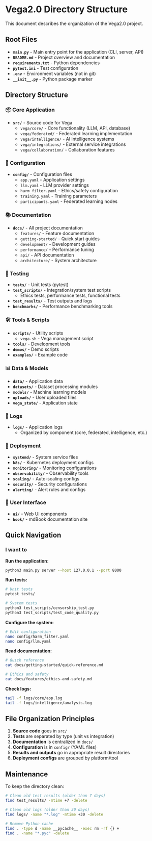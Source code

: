 # Vega2.0 Directory Structure

This document describes the organization of the Vega2.0 project.

## Root Files

- **`main.py`** - Main entry point for the application (CLI, server, API)
- **`README.md`** - Project overview and documentation
- **`requirements.txt`** - Python dependencies
- **`pytest.ini`** - Test configuration
- **`.env`** - Environment variables (not in git)
- **`__init__.py`** - Python package marker

## Directory Structure

### 📦 Core Application

- **`src/`** - Source code for Vega
  - `vega/core/` - Core functionality (LLM, API, database)
  - `vega/federated/` - Federated learning implementation
  - `vega/intelligence/` - AI intelligence systems
  - `vega/integrations/` - External service integrations
  - `vega/collaboration/` - Collaboration features

### 🔧 Configuration

- **`config/`** - Configuration files
  - `app.yaml` - Application settings
  - `llm.yaml` - LLM provider settings
  - `harm_filter.yaml` - Ethics/safety configuration
  - `training.yaml` - Training parameters
  - `participants.yaml` - Federated learning nodes

### 📚 Documentation

- **`docs/`** - All project documentation
  - `features/` - Feature documentation
  - `getting-started/` - Quick start guides
  - `development/` - Development guides
  - `performance/` - Performance tuning
  - `api/` - API documentation
  - `architecture/` - System architecture

### 🧪 Testing

- **`tests/`** - Unit tests (pytest)
- **`test_scripts/`** - Integration/system test scripts
  - Ethics tests, performance tests, functional tests
- **`test_results/`** - Test outputs and logs
- **`benchmarks/`** - Performance benchmarking tools

### 🛠️ Tools & Scripts

- **`scripts/`** - Utility scripts
  - `vega.sh` - Vega management script
- **`tools/`** - Development tools
- **`demos/`** - Demo scripts
- **`examples/`** - Example code

### 📊 Data & Models

- **`data/`** - Application data
- **`datasets/`** - Dataset processing modules
- **`models/`** - Machine learning models
- **`uploads/`** - User uploaded files
- **`vega_state/`** - Application state

### 📝 Logs

- **`logs/`** - Application logs
  - Organized by component (core, federated, intelligence, etc.)

### 🚀 Deployment

- **`systemd/`** - System service files
- **`k8s/`** - Kubernetes deployment configs
- **`monitoring/`** - Monitoring configurations
- **`observability/`** - Observability tools
- **`scaling/`** - Auto-scaling configs
- **`security/`** - Security configurations
- **`alerting/`** - Alert rules and configs

### 🎨 User Interface

- **`ui/`** - Web UI components
- **`book/`** - mdBook documentation site

## Quick Navigation

### I want to

**Run the application:**

```bash
python3 main.py server --host 127.0.0.1 --port 8000
```

**Run tests:**

```bash
# Unit tests
pytest tests/

# System tests
python3 test_scripts/censorship_test.py
python3 test_scripts/test_code_quality.py
```

**Configure the system:**

```bash
# Edit configuration
nano config/harm_filter.yaml
nano config/llm.yaml
```

**Read documentation:**

```bash
# Quick reference
cat docs/getting-started/quick-reference.md

# Ethics and safety
cat docs/features/ethics-and-safety.md
```

**Check logs:**

```bash
tail -f logs/core/app.log
tail -f logs/intelligence/analysis.log
```

## File Organization Principles

1. **Source code** goes in `src/`
2. **Tests** are separated by type (unit vs integration)
3. **Documentation** is centralized in `docs/`
4. **Configuration** is in `config/` (YAML files)
5. **Results and outputs** go in appropriate result directories
6. **Deployment configs** are grouped by platform/tool

## Maintenance

To keep the directory clean:

```bash
# Clean old test results (older than 7 days)
find test_results/ -mtime +7 -delete

# Clean old logs (older than 30 days)
find logs/ -name "*.log" -mtime +30 -delete

# Remove Python cache
find . -type d -name __pycache__ -exec rm -rf {} +
find . -name "*.pyc" -delete
```
